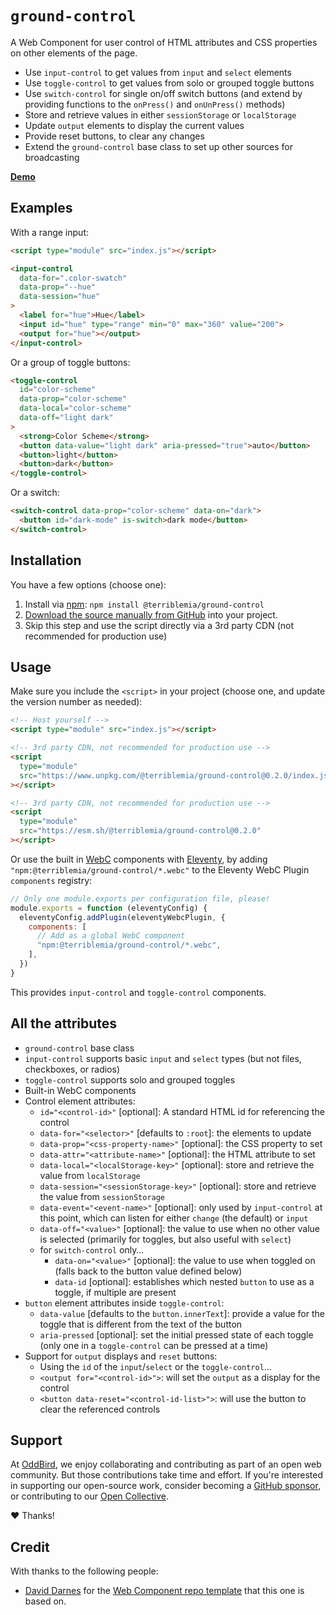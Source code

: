 # `ground-control`

A Web Component for
user control of HTML attributes
and CSS properties
on other elements of the page.

- Use `input-control` to get values
  from `input` and `select` elements
- Use `toggle-control` to get values
  from solo or grouped toggle buttons
- Use `switch-control` for
  single on/off switch buttons
  (and extend by providing functions
  to the `onPress()` and `onUnPress()` methods)
- Store and retrieve values
  in either `sessionStorage` or `localStorage`
- Update `output` elements to display the current values
- Provide reset buttons, to clear any changes
- Extend the `ground-control` base class
  to set up other sources for broadcasting

**[Demo](https://mirisuzanne.github.io/ground-control/index.html)**

## Examples

With a range input:

```html
<script type="module" src="index.js"></script>

<input-control
  data-for=".color-swatch"
  data-prop="--hue"
  data-session="hue"
>
  <label for="hue">Hue</label>
  <input id="hue" type="range" min="0" max="360" value="200">
  <output for="hue"></output>
</input-control>
```

Or a group of toggle buttons:

```html
<toggle-control
  id="color-scheme"
  data-prop="color-scheme"
  data-local="color-scheme"
  data-off="light dark"
>
  <strong>Color Scheme</strong>
  <button data-value="light dark" aria-pressed="true">auto</button>
  <button>light</button>
  <button>dark</button>
</toggle-control>
```

Or a switch:

```html
<switch-control data-prop="color-scheme" data-on="dark">
  <button id="dark-mode" is-switch>dark mode</button>
</switch-control>
```

## Installation

You have a few options (choose one):

1. Install via
   [npm](https://www.npmjs.com/package/@terriblemia/ground-control):
   `npm install @terriblemia/ground-control`
2. [Download the source manually from GitHub](https://github.com/mirisuzanne/ground-control/releases)
   into your project.
3. Skip this step
   and use the script directly
   via a 3rd party CDN
   (not recommended for production use)

## Usage

Make sure you include the `<script>` in your project
(choose one, and update the version number as needed):

```html
<!-- Host yourself -->
<script type="module" src="index.js"></script>
```

```html
<!-- 3rd party CDN, not recommended for production use -->
<script
  type="module"
  src="https://www.unpkg.com/@terriblemia/ground-control@0.2.0/index.js"
></script>
```

```html
<!-- 3rd party CDN, not recommended for production use -->
<script
  type="module"
  src="https://esm.sh/@terriblemia/ground-control@0.2.0"
></script>
```

Or use the built in
[WebC](https://www.11ty.dev/docs/languages/webc/) components
with [Eleventy](https://www.11ty.dev/docs/),
by adding `"npm:@terriblemia/ground-control/*.webc"`
to the Eleventy WebC Plugin `components` registry:

```js
// Only one module.exports per configuration file, please!
module.exports = function (eleventyConfig) {
  eleventyConfig.addPlugin(eleventyWebcPlugin, {
    components: [
      // Add as a global WebC component
      "npm:@terriblemia/ground-control/*.webc",
    ],
  })
}
```

This provides `input-control` and `toggle-control` components.

## All the attributes

- `ground-control` base class
- `input-control` supports basic `input` and `select` types
  (but not files, checkboxes, or radios)
- `toggle-control` supports solo and grouped toggles
- Built-in WebC components
- Control element attributes:
  - `id="<control-id>"` [optional]:
    A standard HTML id for referencing the control
  - `data-for="<selector>"` [defaults to `:root`]:
    the elements to update
  - `data-prop="<css-property-name>"` [optional]:
    the CSS property to set
  - `data-attr="<attribute-name>"` [optional]:
    the HTML attribute to set
  - `data-local="<localStorage-key>"` [optional]:
    store and retrieve the value from `localStorage`
  - `data-session="<sessionStorage-key>"` [optional]:
    store and retrieve the value from `sessionStorage`
  - `data-event="<event-name>"` [optional]:
    only used by `input-control` at this point,
    which can listen for either `change` (the default) or `input`
  - `data-off="<value>"` [optional]:
    the value to use when no other value is selected
    (primarily for toggles, but also useful with `select`)
  - for `switch-control` only…
    - `data-on="<value>"` [optional]:
      the value to use when toggled on
      (falls back to the button value defined below)
    - `data-id` [optional]:
      establishes which nested `button` to use as a toggle,
      if multiple are present
- `button` element attributes inside `toggle-control`:
  - `data-value` [defaults to the `button.innerText`]:
    provide a value for the toggle
    that is different from the text of the button
  - `aria-pressed` [optional]:
    set the initial pressed state of each toggle
    (only one in a `toggle-control` can be pressed at a time)
- Support for `output` displays and `reset` buttons:
  - Using the `id` of the `input`/`select` or the `toggle-control`…
  - `<output for="<control-id>">`:
    will set the `output` as a display for the control
  - `<button data-reset="<control-id-list>">`:
    will use the button to clear the referenced controls

## Support

At [OddBird](https://oddbird.net/),
we enjoy collaborating and contributing
as part of an open web community.
But those contributions take time and effort.
If you're interested in supporting our
open-source work,
consider becoming a
[GitHub sponsor](https://github.com/sponsors/oddbird),
or contributing to our
[Open Collective](https://opencollective.com/oddbird-open-source).

❤️ Thanks!

## Credit

With thanks to the following people:

- [David Darnes](https://darn.es/) for the
  [Web Component repo template](https://github.com/daviddarnes/component-template)
  that this one is based on.
